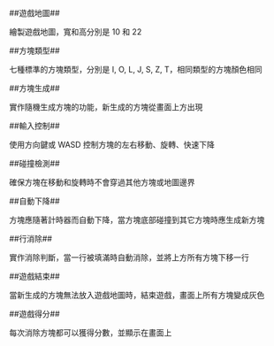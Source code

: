 ##遊戲地圖## 

繪製遊戲地圖，寬和高分別是 10 和 22

##方塊類型##

七種標準的方塊類型，分別是 I, O, L, J, S, Z, T，相同類型的方塊顏色相同

##方塊生成## 

實作隨機生成方塊的功能，新生成的方塊從畫面上方出現

##輸入控制## 

使用方向鍵或 WASD 控制方塊的左右移動、旋轉、快速下降

##碰撞檢測## 

確保方塊在移動和旋轉時不會穿過其他方塊或地圖邊界

##自動下降## 

方塊應隨著計時器而自動下降，當方塊底部碰撞到其它方塊時應生成新方塊

##行消除## 

實作消除判斷，當一行被填滿時自動消除，並將上方所有方塊下移一行

##遊戲結束## 

當新生成的方塊無法放入遊戲地圖時，結束遊戲，畫面上所有方塊變成灰色

##遊戲得分## 

每次消除方塊都可以獲得分數，並顯示在畫面上

